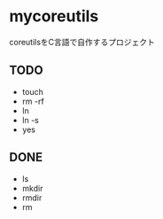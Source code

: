mycoreutils
===========

coreutilsをC言語で自作するプロジェクト

## TODO
* touch
* rm -rf
* ln
* ln -s
* yes

## DONE
* ls
* mkdir
* rmdir
* rm
